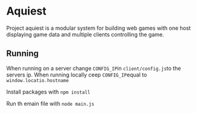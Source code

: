 # Aquiest
Project aquiest is a modular system for building web games with one host displaying game data and multiple clients controlling the game.

## Running
When running on a server change `CONFIG_IP`in `client/config.js`to the servers ip. When running locally ceep `CONFIG_IP`equal to `window.locatio.hostname`

Install packages with `npm install`

Run th emain file with `node main.js`
